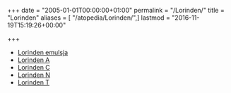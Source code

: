 +++
date = "2005-01-01T00:00:00+01:00"
permalink = "/Lorinden/"
title = "Lorinden"
aliases = [ "/atopedia/Lorinden/",]
lastmod = "2016-11-19T15:19:26+00:00"

+++

-   [Lorinden emulsja](/atopedia/Lorinden_emulsja)
-   [Lorinden A](/atopedia/Lorinden_A)
-   [Lorinden C](/atopedia/Lorinden_C)
-   [Lorinden N](/atopedia/Lorinden_N)
-   [Lorinden T](/atopedia/Lorinden_T)
